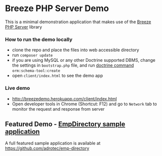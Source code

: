# Breeze PHP Server Demo

This is a minimal demonstration application that makes use of the [Breeze PHP Server](https://github.com/adrotec/breeze.server.php) library

### How to run the demo locally

- clone the repo and place the files into web accessible directory
- run `composer update`
- if you are using MySQL or any other Doctrine supported DBMS, change the settings
  in `bootstrap.php` file, and run [doctrine command](http://docs.doctrine-project.org/projects/doctrine-orm/en/latest/reference/tools.html) `orm:schema-tool:create`
- open `client/index.html` to see the demo app

### Live demo

- http://breezedemo.herokuapp.com/client/index.html
- Open developer tools in Chrome (Shortcut: F12) and go to `Network` tab to monitor the request and response from server

## Featured Demo - [EmpDirectory sample application](https://github.com/adrotec/emp-directory)
A full featured sample application is available at https://github.com/adrotec/emp-directory